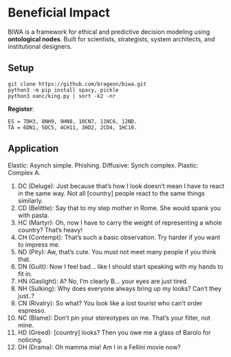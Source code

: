 # Beneficial Impact

BIWA is a framework for ethical and predictive decision modeling using **ontological nodes**. Built for scientists, strategists, system architects, and institutional designers.

<h2>Setup</h2>

```
git clone https://github.com/brageon/biwa.git
python3 -m pip install spacy, pickle
python3 oanc/king.py | sort -k2 -nr
```

**Register**:

```
ES = 7DH3, 8NH9, 9HN8, 10CN7, 11NC6, 12ND.
TA = 6DN1, 5DC5, 4CH11, 3HD2, 2CD4, 1HC10. 
```

<h2>Application</h2>

Elastic: Asynch simple. Phishing. Diffusive: Synch complex. Plastic: Complex A.

1. DC (Deluge): Just because that’s how I look doesn’t mean I have to react in the same way. Not all [country] people react to the same things similarly.
2. CD (Belittle): Say that to my step mother in Rome. She would spank you with pasta.
3. HC (Martyr): Oh, now I have to carry the weight of representing a whole country? That’s heavy!
4. CH (Contempt): That’s such a basic observation. Try harder if you want to impress me.
5. ND (Pity): Aw, that’s cute. You must not meet many people if you think that.
6. DN (Guilt): Now I feel bad… like I should start speaking with my hands to fit in.
7. HN (Gaslight): A? No, I’m clearly B… your eyes are just tired.
8. NH (Sulking): Why does everyone always bring up my looks? Can’t they just..?
9. CN (Rivalry): So what? You look like a lost tourist who can’t order espresso.
10. NC (Blame): Don’t pin your stereotypes on me. That’s your filter, not mine.
11. HD (Greed): [country] looks? Then you owe me a glass of Barolo for noticing.
12. DH (Drama): Oh mamma mia! Am I in a Fellini movie now?

